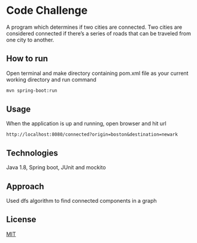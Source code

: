 # Code Challenge

A program 
which determines if two cities are connected. Two cities are considered
connected if there’s a series of roads that can be traveled from one city
to another.

## How to run

Open terminal and make directory containing pom.xml file as your current working directory and run command

```bash
mvn spring-boot:run
```

## Usage
When the application is up and running, open browser and hit url  
```
http://localhost:8080/connected?origin=boston&destination=newark
```

## Technologies
Java 1.8, Spring boot, JUnit and mockito 

## Approach
Used dfs algorithm to find connected components in a graph 

## License
[MIT](https://choosealicense.com/licenses/mit/)
